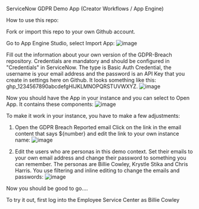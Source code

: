 ServiceNow GDPR Demo App (Creator Workflows / App Engine)

How to use this repo:

Fork or import this repo to your own Github account.

Go to App Engine Studio, select Import App:
![image](https://github.com/user-attachments/assets/abeb7163-2cf4-4e48-ac79-21b0522d546d)

Fill out the information about your own version of the GDPR-Breach repository. Credentials are mandatory and should be configured in "Credentials" in ServiceNow. The type is Basic Auth Credential, the username is your email address and the password is an API Key that you create in settings here on Github. It looks something like this: ghp_1234567890abcdefgHIJKLMNOPQRSTUVWXYZ.
![image](https://github.com/user-attachments/assets/fcecd5b2-b2fa-4940-875c-2ac8b101ff81)

Now you should have the App in your instance and you can select to Open App. It contains these components:
![image](https://github.com/user-attachments/assets/da4424a9-f26e-43ca-b95a-63c779bc9bad)

To make it work in your instance, you have to make a few adjustments:
1)  Open the GDPR Breach Reported email
    Click on the link in the email content that says ${number} and edit the link to your own instance name:
![image](https://github.com/user-attachments/assets/d1ae1409-40d6-4040-a4d1-ba01ced735dd)

2)  Edit the users who are personas in this demo context. Set their emails to your own email address and change their password to something you can remember. The personas are Billie Cowley, Krystle Stika and Chris Harris.
    You use filtering and inline editing to change the emails and passwords:
![image](https://github.com/user-attachments/assets/57879d45-d7de-40de-8512-014beea7ed31)

Now you should be good to go....

To try it out, first log into the Employee Service Center as Billie Cowley




